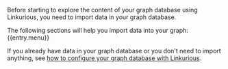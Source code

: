 Before starting to explore the content of your graph database using Linkurious,
you need to import data in your graph database.

The following sections will help you import data into your graph:
{{entry.menu}}

If you already have data in your graph database or you don't need to import anything,
see [how to configure your graph database with Linkurious](/configure-sources).
